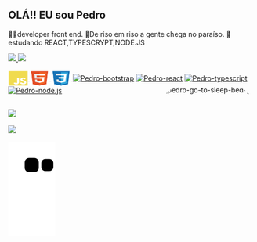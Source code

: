 ## OLÁ!! EU sou Pedro 
🧑‍💻developer front end.
🌴De riso em riso a gente chega no paraíso.
🌱estudando REACT,TYPESCRYPT,NODE.JS


  <a href="https://beacons.ai/Dantes008">
  <img height="180em" src="https://github-readme-stats.vercel.app/api?username=Dantes008&show_icons=true&theme=blue-green&include_all_commits=true&count_private=true"/>
  <img height="180em" src="https://github-readme-stats.vercel.app/api/top-langs/?username=Dantes008&layout=compact&langs_count=16&theme=blue-green"/>
</div>


  
<div style="display: inline_block"><br> 
  <img align="center" alt="Pedro-Js" height="30" width="40" src="https://raw.githubusercontent.com/devicons/devicon/master/icons/javascript/javascript-plain.svg">
  <img align="center" alt="Pedro-HTML" height="30" width="40" src="https://raw.githubusercontent.com/devicons/devicon/master/icons/html5/html5-original.svg">
  <img align="center" alt="Pedro-CSS" height="30" width="40" src="https://raw.githubusercontent.com/devicons/devicon/master/icons/css3/css3-original.svg">
  <img align="center" alt="Pedro-bootstrap" height="30" width="40" src="https://img.shields.io/badge/Bootstrap-563D7C?style=for-the badge&logo=bootstrap&logoColor=white"> 
  <img align="center" alt="Pedro-react" height="30" width="40" src="https://img.shields.io/badge/React-20232A?style=for-the-badge&logo=react&logoColor=61DAFB">
 <img align="center" alt="Pedro-typescript" height="30" width="40" src="https://img.shields.io/badge/TypeScript-007ACC?style=for-the-badge&logo=typescript&logoColor=white">
   <img align="center" alt="Pedro-node.js" height="30" width="40" src="https://img.shields.io/badge/Node.js-43853D?style=for-the-badge&logo=node.js&logoColor=white">
<img align="right" alt="pedro-go-to-sleep-bed-gif" height="150" style="border-radius:50px;" src =[https://media.discordapp.net/attachments/639956127056134178/890373478988013628/Publicacoes_Instagram_1_1.png?width=676&height=676](https://discord.com/channels/@me/987861763842248715/1000879261193875517)](https://tenor.com/view/go-to-sleep-bed-gif-20506297)](https://tenor.com/view/go-to-sleep-">
</div>

  
##
  

</div>

   <a href="https://www.instagram.com/dantes01001/" target="_blank"><img src="https://img.shields.io/badge/-Instagram-%23E4405F?style=for-the-badge&logo=instagram&logoColor=white" target="_blank"></a>

  <a href="https://www.linkedin.com/in/ximenesjpdq/" target="_blank"><img src="https://img.shields.io/badge/-LinkedIn-%230077B5?style=for-the-badge&logo=linkedin&logoColor=white" target="_blank"></a>   
  
   ![Snake animation](https://github.com/rafaballerini/rafaballerini/blob/output/github-contribution-grid-snake.svg)
</div>






